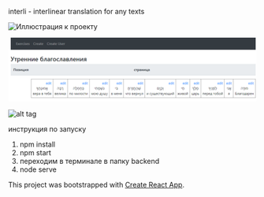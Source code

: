 interli - interlinear translation for any texts


![Иллюстрация к проекту](https://github.com/yair-roshal/interli/tree/master/src/img/img_for_github.png)


![alt text](src/img/img_for_github.png "Описание будет тут")

![alt tag](https://github.com/yair-roshal/interli/tree/master/src/img/img_for_github.png "Описание будет тут")​

инструкция по запуску

1. npm install
2. npm start
3. переходим в терминале в папку backend
4. node serve



This project was bootstrapped with [Create React App](https://github.com/facebook/create-react-app).


 
